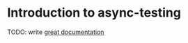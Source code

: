 # Introduction to async-testing

TODO: write [great documentation](http://jacobian.org/writing/what-to-write/)
